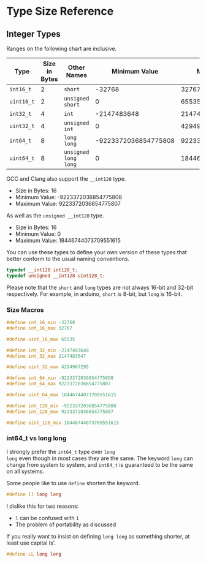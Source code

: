 # Type Size Reference

## Integer Types

Ranges on the following chart are inclusive.

| Type | Size in Bytes | Other Names | Minimum Value | Maximum Value |
| ---- | ------------- | ------------ | ------------- | ------------- |
| <code>int16_t</code> | 2 | <code>short</code> | -32768 | 32767 |
| <code>uint16_t</code> | 2 | <code>unsigned short</code> | 0 | 65535 |
| <code>int32_t</code> | 4 | <code>int</code> | -2147483648 | 2147483647 |
| <code>uint32_t</code> | 4 | <code>unsigned int</code> | 0 | 4294967295 |
| <code>int64_t</code> | 8 | <code>long long</code> | -9223372036854775808 | 9223372036854775807 |
| <code>uint64_t</code> | 8 | <code>unsigned long long</code> | 0 | 18446744073709551615 |

GCC and Clang also support the <code>__int128</code> type.
- Size in Bytes: 16
- Minimum Value: -9223372036854775808
- Maximum Value: 9223372036854775807

As well as the <code>unsigned __int128</code> type.
- Size in Bytes: 16
- Minimum Value: 0
- Maximum Value: 18446744073709551615 

You can use these types to define your own version of these types that better
conform to the usual naming conventions.

```cpp
typedef __int128 int128_t;
typedef unsigned __int128 uint128_t;
```

Please note that the <code>short</code> and <code>long</code> types are not 
always 16-bit and 32-bit respectively. For example, in arduino, 
<code>short</code> is 8-bit, but <code>long</code> is 16-bit.

### Size Macros

```cpp
#define int_16_min -32768
#define int_16_max 32767
```

```cpp
#define uint_16_max 65535
```

```cpp
#define int_32_min -2147483648
#define int_32_max 2147483647
```

```cpp
#define uint_32_max 4294967295
```

```cpp
#define int_64_min -9223372036854775808
#define int_64_max 9223372036854775807
```

```cpp
#define uint_64_max 18446744073709551615
```

```cpp
#define int_128_min -9223372036854775808
#define int_128_max 9223372036854775807
```

```cpp
#define uint_128_max 18446744073709551615
```

### int64_t vs long long

I strongly prefer the <code>int64_t</code> type over <code>long long</code>
even though in most cases they are the same. The keyword <code>long</code> can
change from system to system, and <code>int64_t</code> is guaranteed to be the
same on all systems. 

Some people like to use <code>define</code> shorten the keyword.

```cpp
#define ll long long
```

I dislike this for two reasons:
- <code>l</code> can be confused with <code>1</code>
- The problem of portability as discussed

If you really want to insist on defining <code>long long</code> as something
shorter, at least use capital ls'.

```cpp
#define LL long long
```